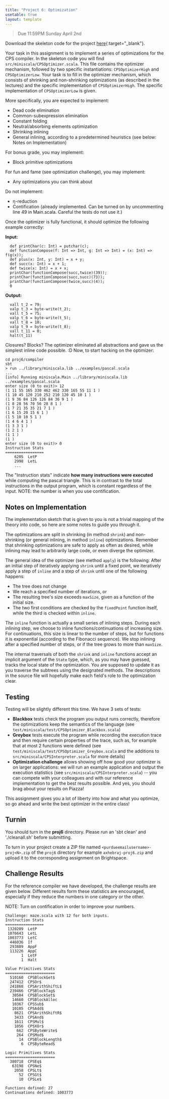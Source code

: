 ```yaml
---
title: "Project 6: Optimization"
usetable: true
layout: template
---
```


> Due 11:59PM Sunday April 2nd

Download the skeleton code for the project
[here](https://www.cs.purdue.edu/homes/jia137/cs502/proj6.zip){:target="_blank"}.

Your task in this assignment is to implement a series of optimizations
for the CPS compiler. In the skeleton code you will find
`src/miniscala/CPSOptimizer.scala`. This file contains the
optimizer mechanism, followed by two specific instantiations:
`CPSOptimizerHigh` and `CPSOptimizerLow`. Your task is to
fill in the optimizer mechanism, which consists of shrinking and
non-shrinking optimizations (as described in the lectures) and the
specific implementation of `CPSOptimizerHigh`. The specific
implementation of `CPSOptimizerLow` is given.

More specifically, you are expected to implement:

-   Dead code elimination
-   Common-subexpression elimination
-   Constant folding
-   Neutral/absorbing elements optimization
-   Shrinking inlining
-   General inlining, according to a predetermined heuristics (see
    below: Notes on Implementation)

For bonus grade, you may implement:

-   Block primitive optimizations

For fun and fame (see optimization challenge), you may implement:

-   Any optimizations you can think about

Do not implement:

-   η-reduction
-   Contification (already implemented. Can be turned on by uncommenting
    line 49 in Main.scala. Careful the tests do not use it.)

Once the optimizer is fully functional, it should optimize the following
example correctly:

**Input:**

      def printChar(c: Int) = putchar(c);
      def functionCompose(f: Int => Int, g: Int => Int) = (x: Int) => f(g(x));
      def plus(x: Int, y: Int) = x + y;
      def succ(x: Int) = x + 1;
      def twice(x: Int) = x + x;
      printChar(functionCompose(succ,twice)(39));
      printChar(functionCompose(succ,succ)(73));
      printChar(functionCompose(twice,succ)(4));
      0

**Output:**

      vall t_2 = 79;
      valp t_3 = byte-write(t_2);
      vall t_5 = 75;
      valp t_6 = byte-write(t_5);
      vall t_8 = 10;
      valp t_9 = byte-write(t_8);
      vall t_11 = 0;
      halt(t_11)

Closures? Blocks? The optimizer eliminated all abstractions and gave us
the simplest inline code possible. :D
Now, to start hacking on the optimizer:

    cd proj6/compiler
    sbt
    > run ../library/miniscala.lib ../examples/pascal.scala
    ...
    [info] Running miniscala.Main ../library/miniscala.lib ../examples/pascal.scala
    enter size (0 to exit)> 12
    (1 11 55 165 330 462 462 330 165 55 11 1 )
    (1 10 45 120 210 252 210 120 45 10 1 )
    (1 9 36 84 126 126 84 36 9 1 )
    (1 8 28 56 70 56 28 8 1 )
    (1 7 21 35 35 21 7 1 )
    (1 6 15 20 15 6 1 )
    (1 5 10 10 5 1 )
    (1 4 6 4 1 )
    (1 3 3 1 )
    (1 2 1 )
    (1 1 )
    (1 )
    enter size (0 to exit)> 0
    Instruction Stats
    =================
        6205  LetP
        2998  LetL
        ...

The "Instruction stats" indicate **how many instructions were
executed** while computing the pascal triangle. This is in contrast to
the total instructions in the output program, which is constant
regardless of the input. NOTE: the number is when you use contification.

## Notes on Implementation

The implementation sketch that is given to you is not a trivial mapping
of the theory into code, so here are some notes to guide you through it.

The optimizations are split in shrinking (in method `shrink`) and
non-shrinking (or general inlining, in method `inline`)
optimizations. Remember that shrinking optimizations are safe to apply
as often as desired, while inlining may lead to arbitrarily large code,
or even diverge the optimizer.

The general idea of the optimizer (see method `apply`) is the
following: After an initial step of iteratively applying `shrink`
until a fixed point, we iteratively apply a step of `inline` and a
step of `shrink` until one of the following happens:

-   The tree does not change
-   We reach a specified number of iterations, or
-   The resulting tree's size exceeds `maxSize`, given as a
    function of the initial size.
-   The two first conditions are checked by the `fixedPoint`
    function itself, while the third is checked within `inline`.

The `inline` function is actually a small series of inlining
steps. During each inlining step, we choose to inline
functions/continuations of increasing size. For continuations, this size
is linear to the number of steps, but for functions it is exponential
(according to the Fibonacci sequence). We stop inlining after a
specified number of steps, or if the tree grows to more than
`maxSize`.

The internal traversals of both the `shrink` and `inline`
functions accept an implicit argument of the `State` type, which,
as you may have guessed, tracks the local state of the optimization. You
are supposed to update it as you traverse the subtrees using the
designated methods. The descriptions in the source file will hopefully
make each field's role to the optimization clear.

## Testing

Testing will be slightly different this time. We have 3 sets of tests:

-   **Blackbox** tests check the program you output runs correctly,
    therefore the optimizations keep the semantics of the language (see
    `test/miniscala/test/CPSOptimizer_Blackbox.scala`)
-   **Greybox** tests execute the program while recording the execution
    trace and then require certain properties of the trace, such as, for
    example that at most 2 functions were defined (see
    `test/miniscala/test/CPSOptimizer_Greybox.scala` and the
    additions to `src/miniscala/CPSInterpreter.scala` for more
    details)
-   **Optimization challenge** allows showing off how good your
    optimizer is on larger applications: we will run an example
    application and output the execution statistics (see
    `src/miniscala/CPSInterpreter.scala`) -- you can compete with
    your colleagues and with our reference implementation to get the
    best results possible. And yes, you should brag about your results
    on Piazza!

This assignment gives you a lot of liberty into how and what you
optimize, so go ahead and write the best optimizer in the entire class!

## Turnin

You should turn in the **proj6** directory. Please run an 'sbt clean'
and './cleanall.sh' before submitting.

To turn in your project create a ZIP file named
`<purdueemailusername>-proj<N>.zip` of the `proj6` directory for
example `axhebraj-proj6.zip` and upload it to the corresponding
assignment on Brightspace.

## Challenge Results

For the reference compiler we have developed, the challenge results are
given below. Different results form these statistics are encouraged,
especially if they reduce the numbers in one category or the other.

NOTE: Turn on contification in order to improve your numbers.

    Challenge: maze.scala with 12 for both inputs.
    Instruction Stats
    =================
     1320209  LetP
     1076643  LetL
     1003773  LetC
      446036  If
      293889  AppF
      113226  AppC
           1  LetF
           1  Halt

    Value Primitives Stats
    ======================
      510160  CPSBlockGet$
      247412  CPSOr$
      241868  CPSArithShiftL$
      239466  CPSBlockTag$
       30504  CPSBlockSet$
       14660  CPSBlockAlloc
       10367  CPSSub$
       10105  CPSAdd$
        8621  CPSArithShiftR$
        3433  CPSAnd$
        1611  CPSMul$
        1056  CPSXOr$
         662  CPSByteWrite$
         264  CPSMod$
          14  CPSBlockLength$
           6  CPSByteRead$

    Logic Primitives Stats
    ======================
      380718  CPSEq$
       63198  CPSNe$
        2058  CPSLt$
          52  CPSGt$
          10  CPSLe$

    Functions defined: 27
    Continuations defined: 1003773
